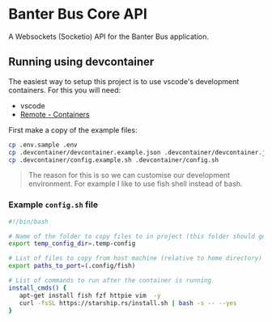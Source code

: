 # Banter Bus Core API

A Websockets (Socketio) API for the Banter Bus application.

## Running using devcontainer

The easiest way to setup this project is to use vscode's development containers.
For this you will need:

- vscode
- [Remote - Containers](https://marketplace.visualstudio.com/items?itemName=ms-vscode-remote.remote-containers)

First make a copy of the example files:

```bash
cp .env.sample .env
cp .devcontainer/devcontainer.example.json .devcontainer/devcontainer.json
cp .devcontainer/config.example.sh .devcontainer/config.sh
```

> The reason for this is so we can customise our development environment. For example I like to use fish shell instead of bash.

### Example `config.sh` file

```bash
#!/bin/bash

# Name of the folder to copy files to in project (this folder should get deleted)
export temp_config_dir=.temp-config

# List of files to copy from host machine (relative to home directory) to docker container
export paths_to_port=(.config/fish)

# List of commands to run after the container is running
install_cmds() {
   apt-get install fish fzf httpie vim  -y
   curl -fsSL https://starship.rs/install.sh | bash -s -- --yes
}
```
